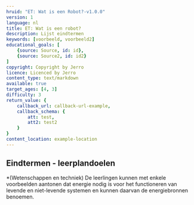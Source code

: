 ```yaml
---
hruid: "ET: Wat is een Robot?-v1.0.0"
version: 1
language: nl
title: ET: Wat is een robot?
description: Lijst eindtermen
keywords: [voorbeeld, voorbeeld2]
educational_goals: [
    {source: Source, id: id}, 
    {source: Source2, id: id2}
]
copyright: Copyright by Jerro
licence: Licenced by Jerro
content_type: text/markdown
available: true
target_ages: [4, 3]
difficulty: 3
return_value: {
    callback_url: callback-url-example,
    callback_schema: {
        att: test,
        att2: test2
    }
}
content_location: example-location
---
```


## Eindtermen - leerplandoelen

*(Wetenschappen en techniek) De leerlingen kunnen met enkele voorbeelden aantonen dat energie nodig is voor het functioneren van levende en niet-levende systemen en kunnen daarvan de energiebronnen benoemen.

